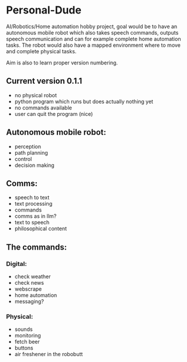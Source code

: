 # Personal-Dude
AI/Robotics/Home automation hobby project, goal would be to have an autonomous mobile robot which also takes speech commands, outputs speech communication and can for example complete home automation tasks. The robot would also have a mapped environment where to move and complete physical tasks.

Aim is also to learn proper version numbering.

## Current version 0.1.1
- no physical robot
- python program which runs but does actually nothing yet
- no commands available
- user can quit the program (nice)


## Autonomous mobile robot:
- perception
- path planning
- control
- decision making

## Comms:
- speech to text
- text processing
- commands
- comms as in llm?
- text to speech 
- philosophical content

## The commands:
### Digital:
- check weather
- check news
- webscrape
- home automation
- messaging?

### Physical:
- sounds
- monitoring
- fetch beer
- buttons
- air freshener in the robobutt